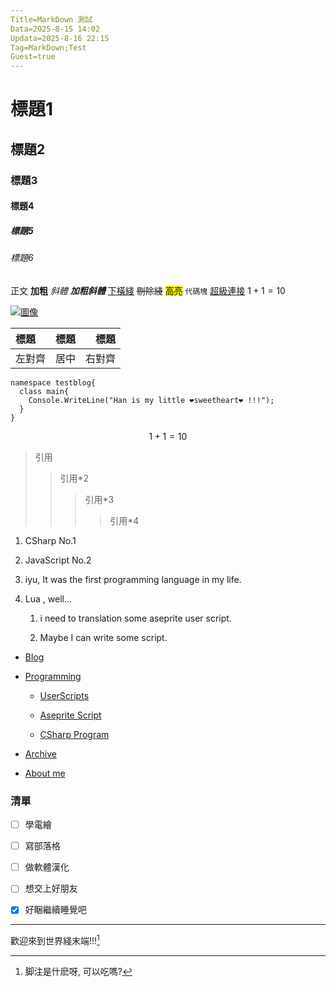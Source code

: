 ```yaml
---
Title=MarkDown 測試
Data=2025-8-15 14:02
Updata=2025-8-16 22:15
Tag=MarkDown;Test
Guest=true
---
```


# 標題1

## 標題2

### 標題3

#### 標題4

##### 標題5

###### 標題6

正文 **加粗** *斜體* ***加粗斜體*** <u>下橫綫</u> ~~剔除綫~~ <mark>高亮</mark> ``代碼塊`` [超級連接](/index.html "訪問主頁") $1+1=10$ 

[![圖像](/favicon.ico "圖像標題")](/index.html "訪問主頁")

| 標題  | 標題  | 標題  |
|:--- |:---:| ---:|
| 左對齊 | 居中  | 右對齊 |

```CSharp
namespace testblog{
  class main{
    Console.WriteLine("Han is my little ❤️sweetheart❤️ !!!");
  }
}
```

$$
1+1=10
$$

> 引用
> 
> > 引用*2
> > 
> > > 引用*3
> > > 
> > > > 引用*4

1. CSharp No.1

2. JavaScript No.2

3. iyu, It was the first programming language in my life.

4. Lua , well... 
   
   1. i need to translation some aseprite user script.
   
   2. Maybe I can write some script. 

- [Blog](/blog/index.html)

- [Programming](/Web/Programming.html)
  
  - [UserScripts](https://github.com/yuhang0000/UserScripts)
  
  - [Aseprite Script](https://github.com/yuhang0000/AsepriteScript)
  
  - [CSharp Program](https://github.com/yuhang0000/yuhang0000-Program-Deposit)

- [Archive](/Web/Archive.html)

- [About me](/Web/About.html)

### 清單

- [ ] 學電繪

- [ ] 寫部落格

- [ ] 做軟體漢化

- [ ] 想交上好朋友

- [x] 好睏繼續睡覺吧

---

歡迎來到世界綫末端!!![^哇哦]

[^哇哦]: 脚注是什麽呀, 可以吃嗎?
